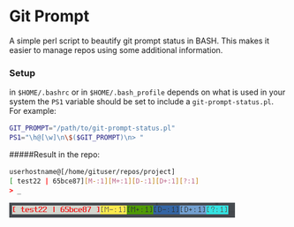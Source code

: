 Git Prompt
==========

A simple perl script to beautify git prompt status in BASH. This makes it easier to
manage repos using some additional information.

### Setup

in ``$HOME/.bashrc`` or in ``$HOME/.bash_profile`` depends on what is used in
your system the ``PS1`` variable should be set to include
a ``git-prompt-status.pl``. For example:
```bash
GIT_PROMPT="/path/to/git-prompt-status.pl"
PS1="\h@[\w]\n\$($GIT_PROMPT)\n> "
````
#####Result in the repo:
``` bash
userhostname@[/home/gituser/repos/project]
[ test22 | 65bce87][M-:1][M+:1][D-:1][D+:1][?:1] 
> _
```
![git prompt status](git-prompt-status.png)
